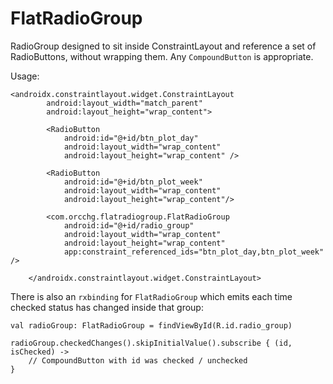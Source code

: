 # FlatRadioGroup
RadioGroup designed to sit inside ConstraintLayout and reference a set of RadioButtons, without wrapping them.
Any `CompoundButton` is appropriate.

Usage:

```
<androidx.constraintlayout.widget.ConstraintLayout
        android:layout_width="match_parent"
        android:layout_height="wrap_content">

        <RadioButton
            android:id="@+id/btn_plot_day"
            android:layout_width="wrap_content"
            android:layout_height="wrap_content" />

        <RadioButton
            android:id="@+id/btn_plot_week"
            android:layout_width="wrap_content"
            android:layout_height="wrap_content"/>

        <com.orcchg.flatradiogroup.FlatRadioGroup
            android:id="@+id/radio_group"
            android:layout_width="wrap_content"
            android:layout_height="wrap_content"
            app:constraint_referenced_ids="btn_plot_day,btn_plot_week" />

    </androidx.constraintlayout.widget.ConstraintLayout>
```

There is also an `rxbinding` for `FlatRadioGroup` which emits each time checked status has changed inside that group:

```
val radioGroup: FlatRadioGroup = findViewById(R.id.radio_group)

radioGroup.checkedChanges().skipInitialValue().subscribe { (id, isChecked) ->
    // CompoundButton with id was checked / unchecked
}
```
